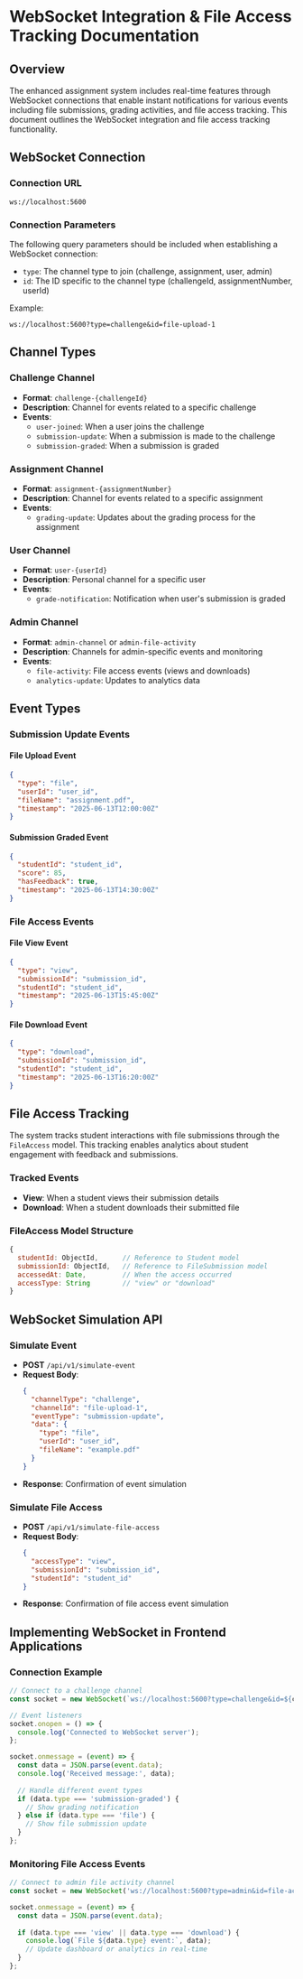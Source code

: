# WebSocket Integration & File Access Tracking Documentation

## Overview

The enhanced assignment system includes real-time features through WebSocket connections that enable instant notifications for various events including file submissions, grading activities, and file access tracking. This document outlines the WebSocket integration and file access tracking functionality.

## WebSocket Connection

### Connection URL
```
ws://localhost:5600
```

### Connection Parameters
The following query parameters should be included when establishing a WebSocket connection:

- `type`: The channel type to join (challenge, assignment, user, admin)
- `id`: The ID specific to the channel type (challengeId, assignmentNumber, userId)

Example:
```
ws://localhost:5600?type=challenge&id=file-upload-1
```

## Channel Types

### Challenge Channel
- **Format**: `challenge-{challengeId}`
- **Description**: Channel for events related to a specific challenge
- **Events**:
  - `user-joined`: When a user joins the challenge
  - `submission-update`: When a submission is made to the challenge
  - `submission-graded`: When a submission is graded

### Assignment Channel
- **Format**: `assignment-{assignmentNumber}`
- **Description**: Channel for events related to a specific assignment
- **Events**:
  - `grading-update`: Updates about the grading process for the assignment

### User Channel
- **Format**: `user-{userId}`
- **Description**: Personal channel for a specific user
- **Events**:
  - `grade-notification`: Notification when user's submission is graded

### Admin Channel
- **Format**: `admin-channel` or `admin-file-activity`
- **Description**: Channels for admin-specific events and monitoring
- **Events**:
  - `file-activity`: File access events (views and downloads)
  - `analytics-update`: Updates to analytics data

## Event Types

### Submission Update Events

#### File Upload Event
```json
{
  "type": "file",
  "userId": "user_id",
  "fileName": "assignment.pdf",
  "timestamp": "2025-06-13T12:00:00Z"
}
```

#### Submission Graded Event
```json
{
  "studentId": "student_id",
  "score": 85,
  "hasFeedback": true,
  "timestamp": "2025-06-13T14:30:00Z"
}
```

### File Access Events

#### File View Event
```json
{
  "type": "view",
  "submissionId": "submission_id",
  "studentId": "student_id",
  "timestamp": "2025-06-13T15:45:00Z"
}
```

#### File Download Event
```json
{
  "type": "download",
  "submissionId": "submission_id",
  "studentId": "student_id",
  "timestamp": "2025-06-13T16:20:00Z"
}
```

## File Access Tracking

The system tracks student interactions with file submissions through the `FileAccess` model. This tracking enables analytics about student engagement with feedback and submissions.

### Tracked Events

- **View**: When a student views their submission details
- **Download**: When a student downloads their submitted file

### FileAccess Model Structure

```javascript
{
  studentId: ObjectId,      // Reference to Student model
  submissionId: ObjectId,   // Reference to FileSubmission model
  accessedAt: Date,         // When the access occurred
  accessType: String        // "view" or "download"
}
```

## WebSocket Simulation API

### Simulate Event
- **POST** `/api/v1/simulate-event`
- **Request Body**:
  ```json
  {
    "channelType": "challenge",
    "channelId": "file-upload-1",
    "eventType": "submission-update",
    "data": {
      "type": "file",
      "userId": "user_id",
      "fileName": "example.pdf"
    }
  }
  ```
- **Response**: Confirmation of event simulation

### Simulate File Access
- **POST** `/api/v1/simulate-file-access`
- **Request Body**:
  ```json
  {
    "accessType": "view",
    "submissionId": "submission_id",
    "studentId": "student_id"
  }
  ```
- **Response**: Confirmation of file access event simulation

## Implementing WebSocket in Frontend Applications

### Connection Example
```javascript
// Connect to a challenge channel
const socket = new WebSocket(`ws://localhost:5600?type=challenge&id=${challengeId}`);

// Event listeners
socket.onopen = () => {
  console.log('Connected to WebSocket server');
};

socket.onmessage = (event) => {
  const data = JSON.parse(event.data);
  console.log('Received message:', data);
  
  // Handle different event types
  if (data.type === 'submission-graded') {
    // Show grading notification
  } else if (data.type === 'file') {
    // Show file submission update
  }
};
```

### Monitoring File Access Events
```javascript
// Connect to admin file activity channel
const socket = new WebSocket('ws://localhost:5600?type=admin&id=file-activity');

socket.onmessage = (event) => {
  const data = JSON.parse(event.data);
  
  if (data.type === 'view' || data.type === 'download') {
    console.log(`File ${data.type} event:`, data);
    // Update dashboard or analytics in real-time
  }
};
```
